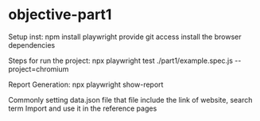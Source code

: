 # objective-part1




Setup inst:
npm install playwright
provide git access
install the browser dependencies


Steps for run the project:
npx playwright test ./part1/example.spec.js --project=chromium


Report Generation:
npx playwright show-report



Commonly setting data.json file that file include the link of website, search term
Import and use it in the reference pages

